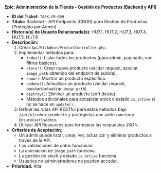 **Epic: Administración de la Tienda - Gestión de Productos (Backend y API)**

* **ID del Ticket:** `TASK-CM-009`
* **Título:** Backend - API Endpoints (CRUD) para Gestión de Productos (Protegido por Admin)
* **Historia(s) de Usuario Relacionada(s):** HU7.1, HU7.2, HU7.3, HU7.4, HU7.5, HU7.6
* **Descripción:**
    1.  Crear `Api/V1/Admin/ProductController.php`.
    2.  Implementar métodos para:
        * `index()`: Listar todos los productos (para admin, paginado, con filtros básicos).
        * `store()`: Crear nuevo producto (validar request, asociar `image_path` obtenido del endpoint de subida).
        * `show()`: Mostrar un producto específico.
        * `update()`: Actualizar un producto (validar request, asociar/actualizar `image_path`).
        * `destroy()`: Eliminar un producto (soft delete).
        * Métodos adicionales para actualizar stock o estado `is_active` si no se hace en `update()`.
    3.  Definir las rutas API RESTful para estos métodos bajo `/api/v1/admin/products` y protegerlas con `auth:sanctum` y `EnsureUserIsAdmin`.
    4.  Utilizar API Resources para formatear las respuestas JSON.
* **Criterios de Aceptación:**
    * Un admin puede listar, crear, ver, actualizar y eliminar productos a través de la API.
    * Las validaciones de datos funcionan.
    * La asociación de `image_path` funciona.
    * La gestión de stock y estado `is_active` funciona.
    * Usuarios no administradores no pueden acceder.
* **Prioridad:** Alta 

